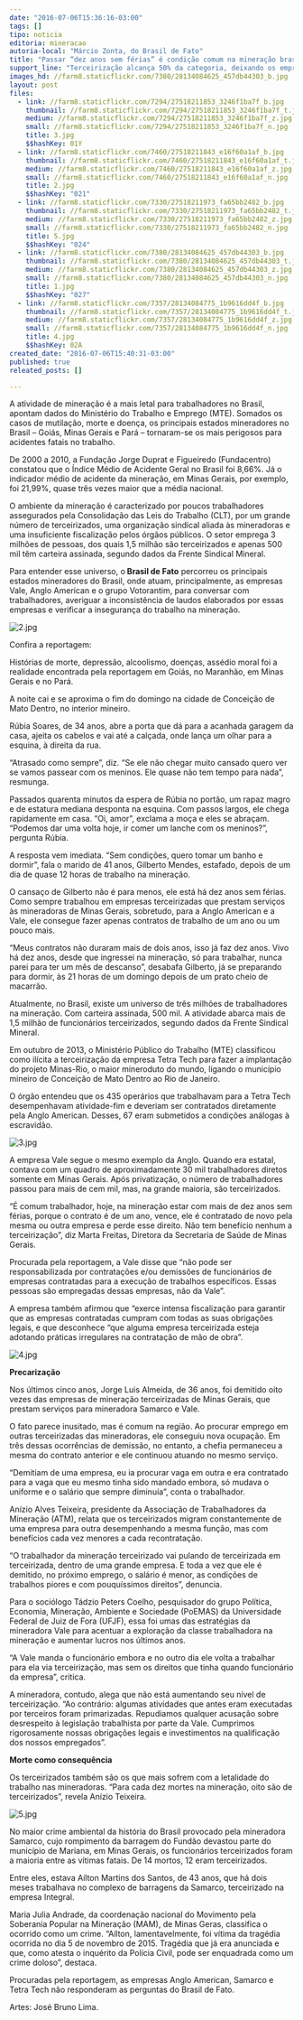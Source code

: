 ```yaml
---
date: "2016-07-06T15:36:16-03:00"
tags: []
tipo: noticia
editoria: mineracao
autoria-local: "Márcio Zonta, do Brasil de Fato"
title: "Passar “dez anos sem férias” é condição comum na mineração brasileira, diz sindicato"
support_line: "Terceirização alcança 50% da categoria, deixando os empregados desassistidos, segundo dados da Frente Sindical Mineral"
images_hd: //farm8.staticflickr.com/7380/28134084625_457db44303_b.jpg
layout: post
files:
  - link: //farm8.staticflickr.com/7294/27518211853_3246f1ba7f_b.jpg
    thumbnail: //farm8.staticflickr.com/7294/27518211853_3246f1ba7f_t.jpg
    medium: //farm8.staticflickr.com/7294/27518211853_3246f1ba7f_z.jpg
    small: //farm8.staticflickr.com/7294/27518211853_3246f1ba7f_n.jpg
    title: 3.jpg
    $$hashKey: 01Y
  - link: //farm8.staticflickr.com/7460/27518211843_e16f60a1af_b.jpg
    thumbnail: //farm8.staticflickr.com/7460/27518211843_e16f60a1af_t.jpg
    medium: //farm8.staticflickr.com/7460/27518211843_e16f60a1af_z.jpg
    small: //farm8.staticflickr.com/7460/27518211843_e16f60a1af_n.jpg
    title: 2.jpg
    $$hashKey: "021"
  - link: //farm8.staticflickr.com/7330/27518211973_fa65bb2482_b.jpg
    thumbnail: //farm8.staticflickr.com/7330/27518211973_fa65bb2482_t.jpg
    medium: //farm8.staticflickr.com/7330/27518211973_fa65bb2482_z.jpg
    small: //farm8.staticflickr.com/7330/27518211973_fa65bb2482_n.jpg
    title: 5.jpg
    $$hashKey: "024"
  - link: //farm8.staticflickr.com/7380/28134084625_457db44303_b.jpg
    thumbnail: //farm8.staticflickr.com/7380/28134084625_457db44303_t.jpg
    medium: //farm8.staticflickr.com/7380/28134084625_457db44303_z.jpg
    small: //farm8.staticflickr.com/7380/28134084625_457db44303_n.jpg
    title: 1.jpg
    $$hashKey: "027"
  - link: //farm8.staticflickr.com/7357/28134084775_1b9616dd4f_b.jpg
    thumbnail: //farm8.staticflickr.com/7357/28134084775_1b9616dd4f_t.jpg
    medium: //farm8.staticflickr.com/7357/28134084775_1b9616dd4f_z.jpg
    small: //farm8.staticflickr.com/7357/28134084775_1b9616dd4f_n.jpg
    title: 4.jpg
    $$hashKey: 02A
created_date: "2016-07-06T15:40:31-03:00"
published: true
releated_posts: []

---
```

<p>A atividade de minera&ccedil;&atilde;o &eacute; a mais letal para trabalhadores no Brasil, apontam dados do Minist&eacute;rio do Trabalho e Emprego (MTE). Somados os casos de mutila&ccedil;&atilde;o, morte e doen&ccedil;a, os principais estados mineradores no Brasil &ndash; Goi&aacute;s, Minas Gerais e Par&aacute; &ndash; tornaram-se os mais perigosos para acidentes fatais no trabalho.</p>

<p>De 2000 a 2010, a Funda&ccedil;&atilde;o Jorge Duprat e Figueiredo (Fundacentro) constatou que o &Iacute;ndice M&eacute;dio de Acidente Geral no Brasil foi 8,66%. J&aacute; o indicador m&eacute;dio de acidente da minera&ccedil;&atilde;o, em Minas Gerais, por exemplo, foi 21,99%, quase tr&ecirc;s vezes maior que a m&eacute;dia nacional.</p>

<p>O ambiente da minera&ccedil;&atilde;o &eacute; caracterizado por poucos trabalhadores assegurados pela Consolida&ccedil;&atilde;o das Leis do Trabalho (CLT), por um grande n&uacute;mero de terceirizados, uma organiza&ccedil;&atilde;o sindical aliada &agrave;s mineradoras e uma insuficiente fiscaliza&ccedil;&atilde;o pelos &oacute;rg&atilde;os p&uacute;blicos. O setor emprega 3 milh&otilde;es de pessoas, dos quais 1,5 milh&atilde;o s&atilde;o terceirizados e apenas 500 mil t&ecirc;m carteira assinada, segundo dados da Frente Sindical Mineral.</p>

<p>Para entender esse universo, o<strong>&nbsp;Brasil de Fato</strong>&nbsp;percorreu os principais estados mineradores do Brasil, onde atuam, principalmente, as empresas Vale, Anglo American e o grupo Votorantim, para conversar com trabalhadores, averiguar a inconsist&ecirc;ncia de laudos elaborados por essas empresas e verificar a inseguran&ccedil;a do trabalho na minera&ccedil;&atilde;o. &nbsp;</p>

<p><img alt="2.jpg" src="//farm8.staticflickr.com/7460/27518211843_e16f60a1af_b.jpg" /></p>

<p>Confira a reportagem:</p>

<p>Hist&oacute;rias de morte, depress&atilde;o, alcoolismo, doen&ccedil;as, ass&eacute;dio moral foi a realidade encontrada pela reportagem em Goi&aacute;s, no Maranh&atilde;o, em Minas Gerais e no Par&aacute;.</p>

<p>A noite cai e se aproxima o fim do domingo na cidade de Concei&ccedil;&atilde;o de Mato Dentro, no interior mineiro.</p>

<p>R&uacute;bia Soares, de 34 anos, abre a porta que d&aacute; para a acanhada garagem da casa, ajeita os cabelos e vai at&eacute; a cal&ccedil;ada, onde lan&ccedil;a um olhar para a esquina, &agrave; direita da rua.</p>

<p>&ldquo;Atrasado como sempre&rdquo;, diz. &ldquo;Se ele n&atilde;o chegar muito cansado quero ver se vamos passear com os meninos. Ele quase n&atilde;o tem tempo para nada&rdquo;, resmunga.</p>

<p>Passados quarenta minutos da espera de R&uacute;bia no port&atilde;o, um rapaz magro e de estatura mediana desponta na esquina. Com passos largos, ele chega rapidamente em casa. &ldquo;Oi, amor&rdquo;, exclama a mo&ccedil;a e eles se abra&ccedil;am. &ldquo;Podemos dar uma volta hoje, ir comer um lanche com os meninos?&rdquo;, pergunta R&uacute;bia.</p>

<p>A resposta vem imediata. &ldquo;Sem condi&ccedil;&otilde;es, quero tomar um banho e dormir&rdquo;, fala o marido de 41 anos, Gilberto Mendes, estafado, depois de um dia de quase 12 horas de trabalho na minera&ccedil;&atilde;o.&nbsp;</p>

<p>O cansa&ccedil;o de Gilberto n&atilde;o &eacute; para menos, ele est&aacute; h&aacute; dez anos sem f&eacute;rias. Como sempre trabalhou em empresas terceirizadas que prestam servi&ccedil;os &agrave;s mineradoras de Minas Gerais, sobretudo, para a Anglo American e a Vale, ele consegue fazer apenas contratos de trabalho de um ano ou um pouco mais.&nbsp;</p>

<p>&ldquo;Meus contratos n&atilde;o duraram mais de dois anos, isso j&aacute; faz dez anos. Vivo h&aacute; dez anos, desde que ingressei na minera&ccedil;&atilde;o, s&oacute; para trabalhar, nunca parei para ter um m&ecirc;s de descanso&rdquo;, desabafa Gilberto, j&aacute; se preparando para dormir, &agrave;s 21 horas de um domingo depois de um prato cheio de macarr&atilde;o.&nbsp;</p>

<p>Atualmente, no Brasil, existe um universo de tr&ecirc;s milh&otilde;es de trabalhadores na minera&ccedil;&atilde;o. Com carteira assinada, 500 mil. A atividade abarca mais de 1,5 milh&atilde;o de funcion&aacute;rios terceirizados, segundo dados da Frente Sindical Mineral.</p>

<p>Em outubro de 2013, o Minist&eacute;rio P&uacute;blico do Trabalho (MTE) classificou como il&iacute;cita a terceiriza&ccedil;&atilde;o da empresa Tetra Tech para fazer a implanta&ccedil;&atilde;o do projeto Minas-Rio, o maior mineroduto do mundo, ligando o munic&iacute;pio mineiro de Concei&ccedil;&atilde;o de Mato Dentro ao Rio de Janeiro.</p>

<p>O &oacute;rg&atilde;o entendeu que os 435 oper&aacute;rios que trabalhavam para a Tetra Tech desempenhavam atividade-fim e deveriam ser contratados diretamente pela Anglo American. Desses, 67 eram submetidos a condi&ccedil;&otilde;es an&aacute;logas &agrave; escravid&atilde;o.</p>

<p><img alt="3.jpg" src="//farm8.staticflickr.com/7294/27518211853_3246f1ba7f_b.jpg" /></p>

<p>A empresa Vale segue o mesmo exemplo da Anglo. Quando era estatal, contava com um quadro de aproximadamente 30 mil trabalhadores diretos somente em Minas Gerais. Ap&oacute;s privatiza&ccedil;&atilde;o, o n&uacute;mero de trabalhadores passou para mais de cem mil, mas, na grande maioria, s&atilde;o terceirizados.</p>

<p>&ldquo;&Eacute; comum trabalhador, hoje, na minera&ccedil;&atilde;o estar com mais de dez anos sem f&eacute;rias, porque o contrato &eacute; de um ano, vence, ele &eacute; contratado de novo pela mesma ou outra empresa e perde esse direito. N&atilde;o tem benef&iacute;cio nenhum a terceiriza&ccedil;&atilde;o&rdquo;, diz Marta Freitas, Diretora da Secretaria de Sa&uacute;de de Minas Gerais.</p>

<p>Procurada pela reportagem, a Vale disse que &ldquo;n&atilde;o pode ser responsabilizada por contrata&ccedil;&otilde;es e/ou demiss&otilde;es de funcion&aacute;rios de empresas contratadas para a execu&ccedil;&atilde;o de trabalhos espec&iacute;ficos. Essas pessoas s&atilde;o empregadas dessas empresas, n&atilde;o da Vale&rdquo;.&nbsp;</p>

<p>A empresa tamb&eacute;m afirmou que &ldquo;exerce intensa fiscaliza&ccedil;&atilde;o para garantir que as empresas contratadas cumpram com todas as suas obriga&ccedil;&otilde;es legais, e que desconhece &ldquo;que alguma empresa terceirizada esteja adotando pr&aacute;ticas irregulares na contrata&ccedil;&atilde;o de m&atilde;o de obra&rdquo;.</p>

<p><img alt="4.jpg" src="//farm8.staticflickr.com/7357/28134084775_1b9616dd4f_b.jpg" /></p>

<p><strong>Precariza&ccedil;&atilde;o</strong></p>

<p>Nos &uacute;ltimos cinco anos, Jorge Luis Almeida, de 36 anos, foi demitido oito vezes das empresas de minera&ccedil;&atilde;o terceirizadas de Minas Gerais, que prestam servi&ccedil;os para mineradora Samarco e Vale.&nbsp;</p>

<p>O fato parece inusitado, mas &eacute; comum na regi&atilde;o. Ao procurar emprego em outras terceirizadas das mineradoras, ele conseguiu nova ocupa&ccedil;&atilde;o. Em tr&ecirc;s dessas ocorr&ecirc;ncias de demiss&atilde;o, no entanto, a chefia permaneceu a mesma do contrato anterior e ele continuou atuando no mesmo servi&ccedil;o.</p>

<p>&ldquo;Demitiam de uma empresa, eu ia procurar vaga em outra e era contratado para a vaga que eu mesmo tinha sido mandado embora, s&oacute; mudava o uniforme e o sal&aacute;rio que sempre diminu&iacute;a&rdquo;, conta o trabalhador.</p>

<p>An&iacute;zio Alves Teixeira, presidente da Associa&ccedil;&atilde;o de Trabalhadores da Minera&ccedil;&atilde;o (ATM), relata que os terceirizados migram constantemente de uma empresa para outra desempenhando a mesma fun&ccedil;&atilde;o, mas com benef&iacute;cios cada vez menores a cada recontrata&ccedil;&atilde;o.&nbsp;</p>

<p>&ldquo;O trabalhador da minera&ccedil;&atilde;o terceirizado vai pulando de terceirizada em terceirizada, dentro de uma grande empresa. E toda a vez que ele &eacute; demitido, no pr&oacute;ximo emprego, o sal&aacute;rio &eacute; menor, as condi&ccedil;&otilde;es de trabalhos piores e com pouqu&iacute;ssimos direitos&rdquo;, denuncia.</p>

<p>Para o soci&oacute;logo T&aacute;dzio Peters Coelho, pesquisador do grupo Pol&iacute;tica, Economia, Minera&ccedil;&atilde;o, Ambiente e Sociedade (PoEMAS) da Universidade Federal de Juiz de Fora (UFJF), essa foi umas das estrat&eacute;gias da mineradora Vale para acentuar a explora&ccedil;&atilde;o da classe trabalhadora na minera&ccedil;&atilde;o e aumentar lucros nos &uacute;ltimos anos.</p>

<p>&ldquo;A Vale manda o funcion&aacute;rio embora e no outro dia ele volta a trabalhar para ela via terceiriza&ccedil;&atilde;o, mas sem os direitos que tinha quando funcion&aacute;rio da empresa&rdquo;, critica.</p>

<p>A mineradora, contudo, alega que n&atilde;o est&aacute; aumentando seu n&iacute;vel de terceiriza&ccedil;&atilde;o. &ldquo;Ao contr&aacute;rio: algumas atividades que antes eram executadas por terceiros foram primarizadas. Repudiamos qualquer acusa&ccedil;&atilde;o sobre desrespeito &agrave; legisla&ccedil;&atilde;o trabalhista por parte da Vale. Cumprimos rigorosamente nossas obriga&ccedil;&otilde;es legais e investimentos na qualifica&ccedil;&atilde;o dos nossos empregados&rdquo;.</p>

<p><strong>Morte como consequ&ecirc;ncia</strong></p>

<p>Os terceirizados tamb&eacute;m s&atilde;o os que mais sofrem com a letalidade do trabalho nas mineradoras. &ldquo;Para cada dez mortes na minera&ccedil;&atilde;o, oito s&atilde;o de terceirizados&rdquo;, revela An&iacute;zio Teixeira.</p>

<p><img alt="5.jpg" src="//farm8.staticflickr.com/7330/27518211973_fa65bb2482_b.jpg" /></p>

<p>No maior crime ambiental da hist&oacute;ria do Brasil provocado pela mineradora Samarco, cujo rompimento da barragem do Fund&atilde;o devastou parte do munic&iacute;pio de Mariana, em Minas Gerais, os funcion&aacute;rios terceirizados foram a maioria entre as v&iacute;timas fatais. De 14 mortos, 12 eram terceirizados.</p>

<p>Entre eles, estava A&iacute;lton Martins dos Santos, de 43 anos, que h&aacute; dois meses trabalhava no complexo de barragens da Samarco, terceirizado na empresa Integral.</p>

<p>Maria Julia Andrade, da coordena&ccedil;&atilde;o nacional do Movimento pela Soberania Popular na Minera&ccedil;&atilde;o (MAM), de Minas Geras, classifica o ocorrido como um crime. &ldquo;A&iacute;lton, lamentavelmente, foi v&iacute;tima da trag&eacute;dia ocorrida no dia 5 de novembro de 2015. Trag&eacute;dia que j&aacute; era anunciada e que, como atesta o inqu&eacute;rito da Pol&iacute;cia Civil, pode ser enquadrada como um crime doloso&rdquo;, destaca.</p>

<p>Procuradas pela reportagem, as empresas Anglo American, Samarco e Tetra Tech n&atilde;o responderam as perguntas do Brasil de Fato.</p>

<p>Artes: Jos&eacute; Bruno Lima.</p>
